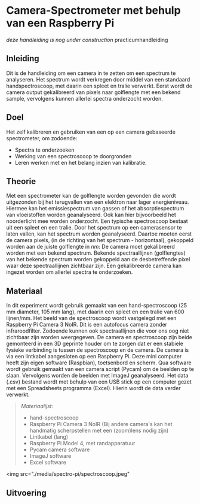 # Camera-Spectrometer met behulp van een Raspberry Pi
_deze handleiding is nog *under construction*_
practicumhandleiding

## Inleiding
Dit is de handleiding om een camera in te zetten om een spectrum te analyseren. Het spectrum wordt verkregen door middel van een standaard handspectroscoop, met daarin een spleet en tralie verwerkt. Eerst wordt de camera output gekalibreerd van pixels naar golflengte met een bekend sample, vervolgens kunnen allerlei spectra onderzocht worden. 

## Doel
Het zelf kalibreren en gebruiken van een op een camera gebaseerde spectrometer, om zodoende:
* Spectra te onderzoeken
* Werking van een spectroscoop te doorgronden
* Leren werken met en het belang inzien van kalibratie.

## Theorie
Met een spectrometer kan de golflengte worden gevonden die wordt
uitgezonden bij het terugvallen van een elektron naar lager
energieniveau.
Hiermee kan het emissiespectrum van gassen of het absorptiespectrum van
vloeistoffen worden geanalyseerd. Ook kan hier bijvoorbeeld het
noorderlicht mee worden onderzocht.
Een typische spectroscoop bestaat uit een spleet en een tralie. 
Door het spectrum op een camerasensor te laten vallen, kan het spectrum worden geanalyseerd. 
Daartoe moeten eerst de camera pixels, (in de richting van het spectrum - horizontaal), gekoppeld worden aan de juiste golflengte in *nm*: De camera moet gekalibreerd worden met een bekend spectrum. Bekende spectraallijnen (golflengtes) van het bekende spectrum worden gekoppeld aan de desbetreffende pixel waar deze spectraallijnen zichtbaar zijn. Een gekalibreerde camera kan ingezet worden om allerlei spectra te onderzoeken.

## Materiaal
In dit experiment wordt gebruik gemaakt van een hand-spectroscoop (25 mm diameter, 105 mm lang), met daarin een spleet en een tralie van 600 lijnen/mm. Het beeld van de spectroscoop wordt vastgelegd met een Raspberry Pi Camera 3 NoIR. Dit is een autofocus camera zonder infraroodfilter. Zodoende kunnen ook spectraallijnen die voor ons oog niet zichtbaar zijn worden weergegeven. De camera en spectroscoop zijn beide gemonteerd in een 3D geprinte houder om te zorgen dat er een stabiele fysieke verbinding is tussen de spectroscoop en de camera. 
De camera is via een lintkabel aangesloten op een Raspberry Pi. Deze mini computer heeft zijn eigen software (Raspbian), toetsenbord en scherm. 
Qua software wordt gebruik gemaakt van een camera script (Pycam) om de beelden op te slaan. 
Vervolgens worden de beelden met ImageJ geanalyseerd. 
Het data (.csv) bestand wordt met behulp van een USB stick op een computer gezet met een Spreadsheets programma (Excel). Hierin wordt de data verder verwerkt. 
> *Materiaalijst:*
> * hand-spectroscoop
> * Raspberry Pi Camera 3 NoIR (Bij andere camera's kan het handmatig scherpstellen met een (zoom)lens nodig zijn) 
> * Lintkabel (lang)
> * Raspberry Pi Model 4, met randapparatuur
> * Pycam camera software
> * ImageJ software
> * Excel software

<img src="./media/spectro-pi/spectroscoop.jpeg"

## Uitvoering
